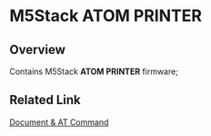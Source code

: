 # M5Stack ATOM PRINTER

## Overview

Contains M5Stack **ATOM PRINTER** firmware;

## Related Link

[Document & AT Command](https://docs.m5stack.com/en/atom/atom_printer)

